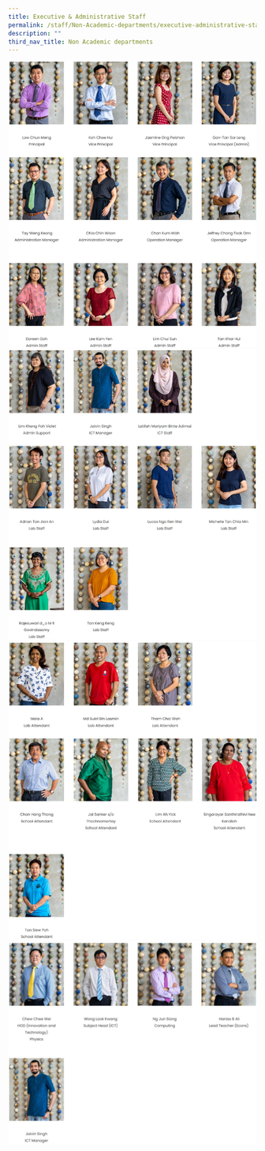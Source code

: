 ```yaml
---
title: Executive & Administrative Staff
permalink: /staff/Non-Academic-departments/executive-administrative-staff/
description: ""
third_nav_title: Non Academic departments
---
```

![Executive & Adminstrative Staff](/images/EAS%201.jpg)
![Executive & Adminstrative Staff](/images/EAS%202.jpg)
![Executive & Adminstrative Staff](/images/EAS%203.jpg)![Executive & Adminstrative Staff](/images/EAS%204a.jpg)